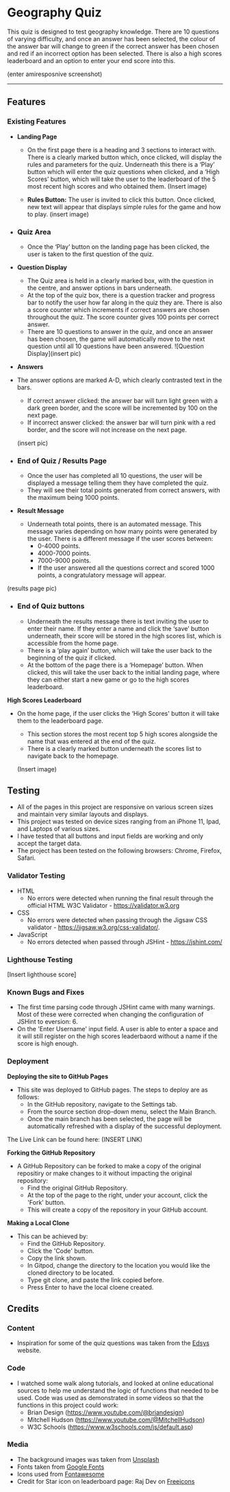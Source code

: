 # Geography Quiz

This quiz is designed to test geography knowledge. There are 10 questions of varying difficulty, and once an answer has been selected, the colour of the answer bar will change to green if the correct answer has been chosen and red if an incorrect option has been selected. There is also a high scores leaderboard and an option to enter your end score into this. 

(enter amiresposnive screenshot)

------

## Features 

### Existing Features

 - **Landing Page**

    - On the first page there is a heading and 3 sections to interact with. There is a clearly marked button which, once clicked, will display the rules and parameters for the quiz. Underneath this there is a ‘Play’ button which will enter the quiz questions when clicked, and a ‘High Scores’ button, which will take the user to the leaderboard of the 5 most recent high scores and who obtained them. 
    (Insert image)

    - **Rules Button:**
    The user is invited to click this button. Once clicked, new text will appear that displays simple rules for the game and how to play. 
    (insert image)

 - ### Quiz Area

    * Once the ‘Play’ button on the landing page has been clicked, the user is taken to the first question of the quiz.

 - **Question Display**

    - The Quiz area is held in a clearly marked box, with the question in the centre, and answer options in bars underneath. 
    - At the top of the quiz box, there is a question tracker and progress bar to notify the user how far along in the quiz they are. There is also a score counter which increments if correct answers are chosen throughout the quiz. The score counter gives 100 points per correct answer.
    - There are 10 questions to answer in the quiz, and once an answer has been chosen, the game will automatically move to the next question until all 10 questions have been answered. 
    ![Question Display](insert pic)

- **Answers**
 * The answer options are marked A-D, which clearly contrasted text in the bars. 
    * If correct answer clicked: the answer bar will turn light green with a dark green border, and the score will be incremented by 100 on the next page.
    * If incorrect answer clicked: the answer bar will turn pink with a red border, and the score will not increase on the next page. 

   (insert pic)

- ### End of Quiz / Results Page
    * Once the user has completed all 10 questions, the user will be displayed a message telling them they have completed the quiz. 
    * They will see their total points generated from correct answers, with the maximum being 1000 points. 

- **Result Message**
    - Underneath total points, there is an automated message. This message varies depending on how many points were generated by the user. There is a different message if the user scores between:
        * 0-4000 points.
        * 4000-7000 points.
        * 7000-9000 points.
        * If the user answered all the questions correct and scored 1000 points, a congratulatory message will appear. 

 (results page pic)

- ### End of Quiz buttons
    * Underneath the results message there is text inviting the user to enter their name. If they enter a name and click the ‘save’ button underneath, their score will be stored in the high scores list, which is accessible from the home page. 
    * There is a ‘play again’ button, which will take the user back to the beginning of the quiz if clicked. 
    * At the bottom of the page there is a ‘Homepage’ button. When clicked, this will take the user back to the initial landing page, where they can either start a new game or go to the high scores leaderboard. 

**High Scores Leaderboard**
- On the home page, if the user clicks the ‘High Scores' button it will take them to the leaderboard page. 
    * This section stores the most recent top 5 high scores alongside the name that was entered at the end of the quiz. 
    * There is a clearly marked button underneath the scores list to navigate back to the homepage. 

   (Insert image)


## Testing 

- All of the pages in this project are responsive on various screen sizes and maintain very similar layouts and displays. 
- This project was tested on device sizes ranging from an iPhone 11, Ipad, and Laptops of various sizes. 
- I have tested that all buttons and input fields are working and only accept the target data. 
- The project has been tested on the following browsers: Chrome, Firefox, Safari. 

### Validator Testing
- HTML
    - No errors were detected when running the final result through the official HTML W3C Validator - https://validator.w3.org
- CSS
    - No errors were detected when passing through the Jigsaw CSS validator - https://jigsaw.w3.org/css-validator/. 
- JavaScript
    - No errors detected when passed through JSHint - https://jshint.com/

### Lighthouse Testing
[Insert lighthouse score]

### Known Bugs and Fixes
 - The first time parsing code through JSHint came with many warnings. Most of these were corrected when changing the configuration of JSHint to eversion: 6. 
 - On the 'Enter Username' input field. A user is able to enter a space and it will still register on the high scores leaderbaord without a name if the score is high enough. 

### Deployment
**Deploying the site to GitHub Pages**
- This site was deployed to GitHub pages. The steps to deploy are as follows:
    - In the GitHub repository, navigate to the Settings tab.
    - From the source section drop-down menu, select the Main Branch.
    - Once the main branch has been selected, the page will be automatically refreshed with a display of the successful deployment.

The Live Link can be found here: (INSERT LINK)

**Forking the GitHub Repository**
- A GitHub Repository can be forked to make a copy of the original repositiry or make changes to it without impacting the original repository:
    - Find the original GitHub Repository. 
    - At the top of the page to the right, under your account, click the 'Fork' button.
    - This will create a copy of the repository in your GitHub account. 

**Making a Local Clone**
- This can be achieved by:
    * Find the GitHub Repository.
    * Click the 'Code' button.
    * Copy the link shown.
    * In Gitpod, change the directory to the location you would like the cloned directory to be located. 
    * Type git clone, and paste the link copied before. 
    * Press Enter to have the local cloene created. 

## Credits

### Content
- Inspiration for some of the quiz questions was taken from the [Edsys](https://www.edsys.in/geography-quiz-for-kids-107-questions-answers/#4) website.

### Code
- I watched some walk along tutorials, and looked at online educational sources to help me understand the logic of functions that needed to be used. Code was used as demonstrated in some videos so that the functions in this project could work:
    - Brian Design (https://www.youtube.com/@briandesign)
    - Mitchell Hudson (https://www.youtube.com/@MitchellHudson)
    - W3C Schools (https://www.w3schools.com/js/default.asp)


### Media 
- The background images was taken from [Unsplash](https://unsplash.com/)
- Fonts taken from [Google Fonts](https://fonts.google.com/)
- Icons used from [Fontawesome](https://fontawesome.com/)
- Credit for Star icon on leaderboard page: Raj Dev on [Freeicons](https://freeicons.io/)



